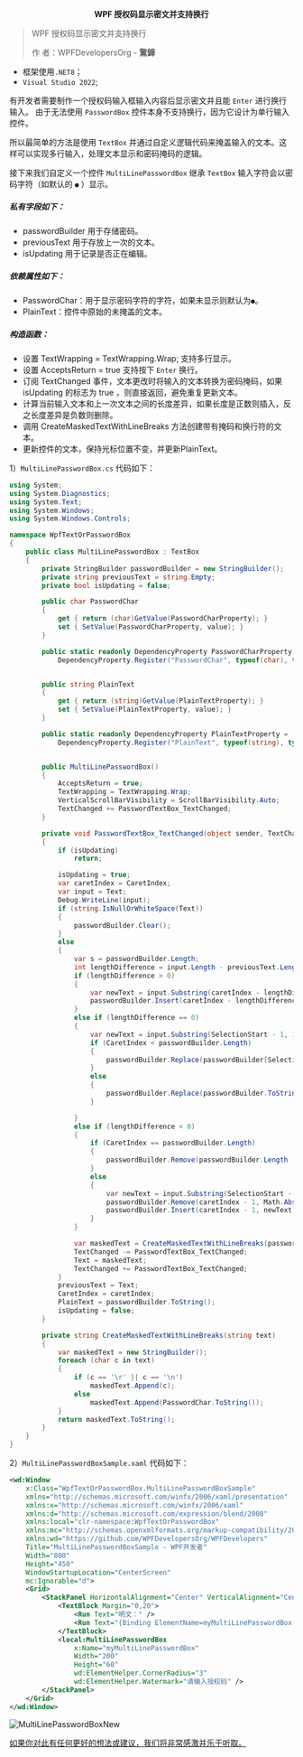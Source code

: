 <span style="display:block;text-align:center;">  **WPF 授权码显示密文并支持换行**</span> 
> WPF 授权码显示密文并支持换行
>
> 作 者：WPFDevelopersOrg - **驚鏵**

- 框架使用`.NET8`；
- `Visual Studio 2022`;


有开发者需要制作一个授权码输入框输入内容后显示密文并且能 `Enter` 进行换行输入。
由于无法使用 `PasswordBox` 控件本身不支持换行，因为它设计为单行输入控件。

所以最简单的方法是使用 `TextBox` 并通过自定义逻辑代码来掩盖输入的文本。这样可以实现多行输入，处理文本显示和密码掩码的逻辑。

接下来我们自定义一个控件 `MultiLinePasswordBox` 继承 `TextBox` 输入字符会以密码字符（如默认的 `●` ）显示。

##### 私有字段如下：
  - passwordBuilder 用于存储密码。
  - previousText 用于存放上一次的文本。
  - isUpdating 用于记录是否正在编辑。
  
##### 依赖属性如下：
  - PasswordChar：用于显示密码字符的字符，如果未显示则默认为`●`。
  - PlainText：控件中原始的未掩盖的文本。
  
##### 构造函数：
  - 设置 TextWrapping = TextWrapping.Wrap; 支持多行显示。
  - 设置 AcceptsReturn = true 支持按下 `Enter` 换行。
  - 订阅 TextChanged 事件，文本更改时将输入的文本转换为密码掩码，如果 isUpdating 的标志为 true ，则直接返回，避免重复更新文本。
  - 计算当前输入文本和上一次文本之间的长度差异，如果长度是正数则插入，反之长度差异是负数则删除。
  - 调用 CreateMaskedTextWithLineBreaks 方法创建带有掩码和换行符的文本。
  - 更新控件的文本，保持光标位置不变，并更新PlainText。

1）`MultiLinePasswordBox.cs` 代码如下：
~~~c#
using System;
using System.Diagnostics;
using System.Text;
using System.Windows;
using System.Windows.Controls;

namespace WpfTextOrPasswordBox
{
    public class MultiLinePasswordBox : TextBox
    {
        private StringBuilder passwordBuilder = new StringBuilder();
        private string previousText = string.Empty;
        private bool isUpdating = false;

        public char PasswordChar
        {
            get { return (char)GetValue(PasswordCharProperty); }
            set { SetValue(PasswordCharProperty, value); }
        }

        public static readonly DependencyProperty PasswordCharProperty =
            DependencyProperty.Register("PasswordChar", typeof(char), typeof(MultiLinePasswordBox), new PropertyMetadata('●'));


        public string PlainText
        {
            get { return (string)GetValue(PlainTextProperty); }
            set { SetValue(PlainTextProperty, value); }
        }

        public static readonly DependencyProperty PlainTextProperty =
            DependencyProperty.Register("PlainText", typeof(string), typeof(MultiLinePasswordBox), new PropertyMetadata(string.Empty));


        public MultiLinePasswordBox()
        {
            AcceptsReturn = true;
            TextWrapping = TextWrapping.Wrap;
            VerticalScrollBarVisibility = ScrollBarVisibility.Auto;
            TextChanged += PasswordTextBox_TextChanged;
        }

        private void PasswordTextBox_TextChanged(object sender, TextChangedEventArgs e)
        {
            if (isUpdating)
                return;

            isUpdating = true;
            var caretIndex = CaretIndex;
            var input = Text;
            Debug.WriteLine(input);
            if (string.IsNullOrWhiteSpace(Text))
            {
                passwordBuilder.Clear();
            }
            else
            {
                var s = passwordBuilder.Length;
                int lengthDifference = input.Length - previousText.Length;
                if (lengthDifference > 0)
                {
                    var newText = input.Substring(caretIndex - lengthDifference, lengthDifference);
                    passwordBuilder.Insert(caretIndex - lengthDifference, newText);
                }
                else if (lengthDifference == 0)
                {
                    var newText = input.Substring(SelectionStart - 1, 1);
                    if (CaretIndex < passwordBuilder.Length)
                    {
                        passwordBuilder.Replace(passwordBuilder[SelectionStart - 1], newText.Last());
                    }
                    else
                    {
                        passwordBuilder.Replace(passwordBuilder.ToString().Last(), input.Last());
                    }

                }
                else if (lengthDifference < 0)
                {
                    if (CaretIndex == passwordBuilder.Length)
                    {
                        passwordBuilder.Remove(passwordBuilder.Length - 1, 1);
                    }
                    else
                    {
                        var newText = input.Substring(SelectionStart - 1, 1);
                        passwordBuilder.Remove(caretIndex - 1, Math.Abs(lengthDifference) + 1);
                        passwordBuilder.Insert(caretIndex - 1, newText);
                    }
                }

                var maskedText = CreateMaskedTextWithLineBreaks(passwordBuilder.ToString());
                TextChanged -= PasswordTextBox_TextChanged;
                Text = maskedText;
                TextChanged += PasswordTextBox_TextChanged;
            }
            previousText = Text;
            CaretIndex = caretIndex;
            PlainText = passwordBuilder.ToString();
            isUpdating = false;
        }

        private string CreateMaskedTextWithLineBreaks(string text)
        {
            var maskedText = new StringBuilder();
            foreach (char c in text)
            {
                if (c == '\r' || c == '\n')
                    maskedText.Append(c);
                else
                    maskedText.Append(PasswordChar.ToString());
            }
            return maskedText.ToString();
        }
    }
}
~~~~
2）`MultiLinePasswordBoxSample.xaml` 代码如下：
~~~xml
<wd:Window
    x:Class="WpfTextOrPasswordBox.MultiLinePasswordBoxSample"
    xmlns="http://schemas.microsoft.com/winfx/2006/xaml/presentation"
    xmlns:x="http://schemas.microsoft.com/winfx/2006/xaml"
    xmlns:d="http://schemas.microsoft.com/expression/blend/2008"
    xmlns:local="clr-namespace:WpfTextOrPasswordBox"
    xmlns:mc="http://schemas.openxmlformats.org/markup-compatibility/2006"
    xmlns:wd="https://github.com/WPFDevelopersOrg/WPFDevelopers"
    Title="MultiLinePasswordBoxSample - WPF开发者"
    Width="800"
    Height="450"
    WindowStartupLocation="CenterScreen"
    mc:Ignorable="d">
    <Grid>
        <StackPanel HorizontalAlignment="Center" VerticalAlignment="Center">
            <TextBlock Margin="0,20">
                <Run Text="明文：" />
                <Run Text="{Binding ElementName=myMultiLinePasswordBox, Path=PlainText}" />
            </TextBlock>
            <local:MultiLinePasswordBox
                x:Name="myMultiLinePasswordBox"
                Width="200"
                Height="60"
                wd:ElementHelper.CornerRadius="3"
                wd:ElementHelper.Watermark="请输入授权码" />
        </StackPanel>
    </Grid>
</wd:Window>

~~~

![MultiLinePasswordBoxNew](https://github.com/yanjinhuagood/MarkDown/assets/23089734/fa71e176-c3de-4e96-af2a-b3665dc27dc5)


[如果你对此有任何更好的想法或建议，我们将非常感激并乐于听取。](https://github.com/WPFDevelopersOrg/WPFDevelopers)

